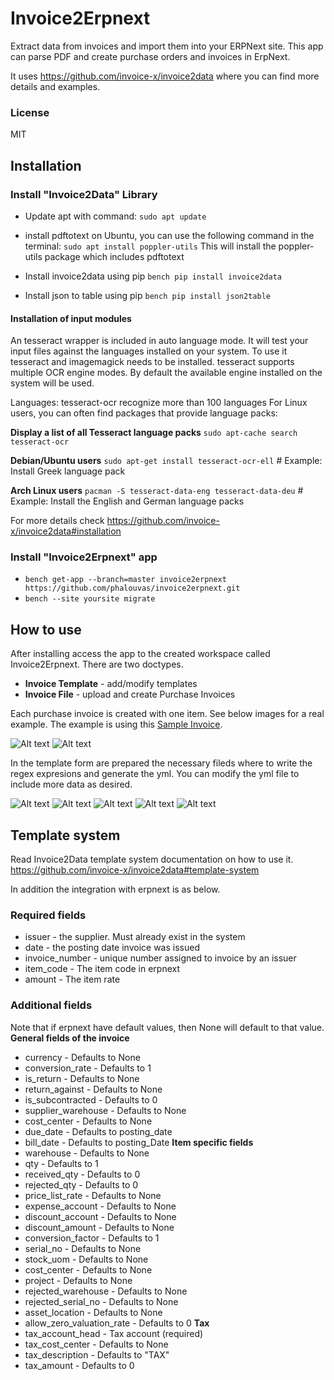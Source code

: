 # Invoice2Erpnext
Extract data from invoices and import them into your ERPNext site. This app can parse PDF and create purchase orders and invoices in ErpNext.

It uses https://github.com/invoice-x/invoice2data where you can find more details and examples.
### License
MIT
## Installation
### Install "Invoice2Data" Library
* Update apt with command: `sudo apt update`

* install pdftotext on Ubuntu, you can use the following command in the terminal:
`sudo apt install poppler-utils`
This will install the poppler-utils package which includes pdftotext

* Install invoice2data using pip
`bench pip install invoice2data`

* Install json to table using pip
`bench pip install json2table`

#### Installation of input modules
An tesseract wrapper is included in auto language mode. It will test your input files against the languages installed on your system. To use it tesseract and imagemagick needs to be installed. tesseract supports multiple OCR engine modes. By default the available engine installed on the system will be used.

Languages: tesseract-ocr recognize more than 100 languages For Linux users, you can often find packages that provide language packs:

**Display a list of all Tesseract language packs**
`sudo apt-cache search tesseract-ocr`

**Debian/Ubuntu users**
`sudo apt-get install tesseract-ocr-ell`  # Example: Install Greek language pack

**Arch Linux users**
`pacman -S tesseract-data-eng tesseract-data-deu` # Example: Install the English and German language packs

For more details check https://github.com/invoice-x/invoice2data#installation

### Install "Invoice2Erpnext" app
* `bench get-app --branch=master invoice2erpnext https://github.com/phalouvas/invoice2erpnext.git`
* `bench --site yoursite migrate`

## How to use
After installing access the app to the created workspace called Invoice2Erpnext. There are two doctypes.
* **Invoice Template** - add/modify templates
* **Invoice File** - upload and create Purchase Invoices

Each purchase invoice is created with one item. See below images for a real example. The example is using this [Sample Invoice](documentation/sample_invoice.pdf).

![Alt text](documentation/img_1.jpeg?raw=true "Workspace")
![Alt text](documentation/img_2.jpeg?raw=true "Invoice Template List")

In the template form are prepared the necessary fileds where to write the regex expresions and generate the yml. You can modify the yml file to include more data as desired.

![Alt text](documentation/img_3.jpeg?raw=true "Invoice Template Form")
![Alt text](documentation/img_4.jpeg?raw=true "Invoice File List")
![Alt text](documentation/img_5.jpeg?raw=true "Invoice File Form")
![Alt text](documentation/img_6.jpeg?raw=true "Purchase Order")
![Alt text](documentation/img_7.jpeg?raw=true "Purchase Invoice")

## Template system
Read Invoice2Data template system documentation on how to use it. https://github.com/invoice-x/invoice2data#template-system 

In addition the integration with erpnext is as below.

### Required fields
* issuer - the supplier. Must already exist in the system
* date - the posting date invoice was issued
* invoice_number - unique number assigned to invoice by an issuer
* item_code - The item code in erpnext
* amount - The item rate
### Additional fields
Note that if erpnext have default values, then None will default to that value.
**General fields of the invoice**
* currency - Defaults to None
* conversion_rate - Defaults to 1
* is_return - Defaults to None
* return_against - Defaults to None
* is_subcontracted - Defaults to 0
* supplier_warehouse - Defaults to None
* cost_center - Defaults to None
* due_date - Defaults to posting_date
* bill_date - Defaults to posting_Date
**Item specific fields**
* warehouse - Defaults to None
* qty - Defaults to 1
* received_qty - Defaults to 0
* rejected_qty - Defaults to 0
* price_list_rate - Defaults to None
* expense_account - Defaults to None
* discount_account - Defaults to None
* discount_amount - Defaults to None
* conversion_factor - Defaults to 1
* serial_no - Defaults to None
* stock_uom - Defaults to None
* cost_center - Defaults to None
* project - Defaults to None
* rejected_warehouse - Defaults to None
* rejected_serial_no - Defaults to None
* asset_location - Defaults to None
* allow_zero_valuation_rate - Defaults to 0
**Tax**
* tax_account_head - Tax account (required)
* tax_cost_center - Defaults to None
* tax_description - Defaults to "TAX"
* tax_amount - Defaults to 0

